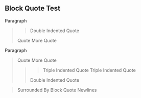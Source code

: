 Block Quote Test
----------------

Paragraph
>> Double Indented Quote
>
> Quote More Quote

Paragraph

> Quote More Quote
>>> Triple Indented Quote Triple Indented Quote
>>
>> Double Indented Quote

>>
>>
> Surrounded By Block Quote Newlines
>
>
